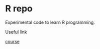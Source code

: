 # R repo

Experimental code to learn R programming.

Useful link 

[course](https://www.youtube.com/watch?v=tfN10IUX9Lo)
